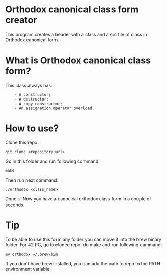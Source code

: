 # Orthodox canonical class form creator

This program creates a header with a class and a src file of class in Orthodox canonical form.

# What is Orthodox canonical class form?

This class always has:
```
    - A constructor;
    - A destructor;
    - A copy constructor;
    - An assignation operator overload.
 ```
# How to use?

Clone this repo:
```
git clone <repository url>
```
Go in this folder and run following command:
```
make
```
Then run next command:
```
./orthodox <class_name>
```
Done ✅ Now you have a canocical orthodox class form in a couple of seconds.
# Tip

To be able to use this form any folder you can move it into the brew binary folder. For 42 PC, go to cloned repo, do make and run following cammand:
```
mv orthodox ~/.brew/bin
```
If you don't have brew installed, you can add the path to repo to the PATH environment variable.
